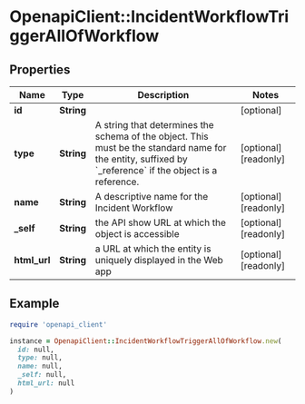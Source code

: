 # OpenapiClient::IncidentWorkflowTriggerAllOfWorkflow

## Properties

| Name | Type | Description | Notes |
| ---- | ---- | ----------- | ----- |
| **id** | **String** |  | [optional] |
| **type** | **String** | A string that determines the schema of the object. This must be the standard name for the entity, suffixed by &#x60;_reference&#x60; if the object is a reference. | [optional][readonly] |
| **name** | **String** | A descriptive name for the Incident Workflow | [optional][readonly] |
| **_self** | **String** | the API show URL at which the object is accessible | [optional][readonly] |
| **html_url** | **String** | a URL at which the entity is uniquely displayed in the Web app | [optional][readonly] |

## Example

```ruby
require 'openapi_client'

instance = OpenapiClient::IncidentWorkflowTriggerAllOfWorkflow.new(
  id: null,
  type: null,
  name: null,
  _self: null,
  html_url: null
)
```

